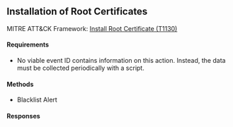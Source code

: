 ## Installation of Root Certificates
MITRE ATT&CK Framework: [Install Root Certificate (T1130)](https://attack.mitre.org/techniques/T1130)
  
#### Requirements
- No viable event ID contains information on this action. Instead, the data must be collected periodically with a script.

#### Methods
- Blacklist Alert

#### Responses